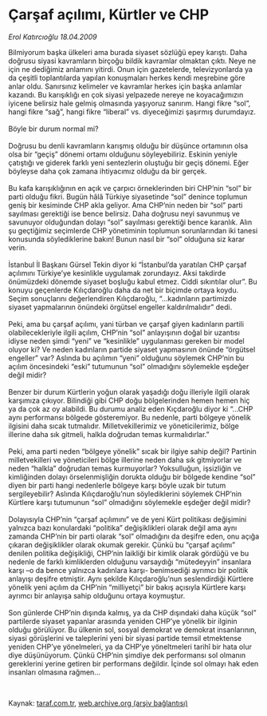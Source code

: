 # Çarşaf açılımı, Kürtler ve CHP

*Erol Katırcıoğlu 18.04.2009*

<div class="taraf_structure_2col_1zq">
<div class="margen_n">



 <p>Bilmiyorum başka ülkeleri ama burada siyaset sözlüğü epey karıştı. Daha doğrusu siyasi kavramların birçoğu bildik kavramlar olmaktan çıktı. Neye ne için ne dediğimiz anlamını yitirdi. Onun için gazetelerde, televizyonlarda ya da çeşitli toplantılarda yapılan konuşmaları herkes kendi meşrebine göre anlar oldu. Sanırsınız kelimeler ve kavramlar herkes için başka anlamlar kazandı. Bu karışıklığı en çok siyasi yelpazede nereye ne koyacağımızın iyicene belirsiz hale gelmiş olmasında yaşıyoruz sanırım. Hangi fikre “sol”, hangi fikre “sağ”, hangi fikre “liberal” vs. diyeceğimizi şaşırmış durumdayız. <br/><br/>Böyle bir durum normal mi? <br/><br/>Doğrusu bu denli kavramların karışmış olduğu bir düşünce ortamının olsa olsa bir “geçiş” dönemi ortamı olduğunu söyleyebiliriz. Eskinin yeniyle çatıştığı ve giderek farklı yeni sentezlerin oluştuğu bir geçiş dönemi. Eğer böyleyse daha çok zamana ihtiyacımız olduğu da bir gerçek. <br/><br/>Bu kafa karışıklığının en açık ve çarpıcı örneklerinden biri CHP’nin “sol” bir parti olduğu fikri. Bugün hâlâ Türkiye siyasetinde “sol” denince toplumun geniş bir kesiminde CHP akla geliyor. Ama CHP’nin neden bir “sol” parti sayılması gerektiği ise bence belirsiz. Daha doğrusu neyi savunmuş ve savunuyor olduğundan dolayı “sol” sayılması gerektiği bence karanlık. Alın şu geçtiğimiz seçimlerde CHP yönetiminin toplumun sorunlarından iki tanesi konusunda söylediklerine bakın! Bunun nasıl bir “sol” olduğuna siz karar verin. <br/><br/>İstanbul İl Başkanı Gürsel Tekin diyor ki “İstanbul’da yaratılan CHP çarşaf açılımını Türkiye’ye kesinlikle uygulamak zorundayız. Aksi takdirde önümüzdeki dönemde siyaset boşluğu kabul etmez. Ciddi sıkıntılar olur”. Bu konuyu geçenlerde Kılıçdaroğlu daha da net bir biçimde ortaya koydu. Seçim sonuçlarını değerlendiren Kılıçdaroğlu, “...kadınların partimizde siyaset yapmalarının önündeki örgütsel engeller kaldırılmalıdır” dedi. <br/><br/>Peki, ama bu çarşaf açılımı, yani türban ve çarşaf giyen kadınların partili olabilecekleriyle ilgili açılım, CHP’nin “sol” anlayışının doğal bir uzantısı idiyse neden şimdi “yeni” ve “kesinlikle” uygulanması gereken bir model oluyor ki? Ve neden kadınların partide siyaset yapmasının önünde “örgütsel engeller” var? Aslında bu açılımın “yeni” olduğunu söylemek CHP’nin bu açılım öncesindeki “eski” tutumunun “sol” olmadığını söylemekle eşdeğer değil midir? <br/><br/>Benzer bir durum Kürtlerin yoğun olarak yaşadığı doğu illeriyle ilgili olarak karşımıza çıkıyor. Bilindiği gibi CHP doğu bölgelerinden hemen hemen hiç ya da çok az oy alabildi. Bu durumu analiz eden Kıçdaroğlu diyor ki “...CHP aynı performansı bölgede gösteremiyor. Bu nedenle, parti bölgeye yönelik ilgisini daha sıcak tutmalıdır. Milletvekillerimiz ve yöneticilerimiz, bölge illerine daha sık gitmeli, halkla doğrudan temas kurmalıdırlar.” <br/><br/>Peki, ama parti neden “bölgeye yönelik” sıcak bir ilgiye sahip değil? Partinin milletvekilleri ve yöneticileri bölge illerine neden daha sık gitmiyorlar ve neden “halkla” doğrudan temas kurmuyorlar? Yoksulluğun, işsizliğin ve kimliğinden dolayı örselenmişliğin dorukta olduğu bir bölgede kendine “sol” diyen bir parti hangi nedenlerle bölgeye karşı böyle uzak bir tutum sergileyebilir? Aslında Kılıçdaroğlu’nun söylediklerini söylemek CHP’nin Kürtlere karşı tutumunun “sol” olmadığını söylemekle eşdeğer değil midir? <br/><br/>Dolayısıyla CHP’nin “çarşaf açılımını” ve de yeni Kürt politikası değişimini yalnızca bazı konulardaki “politika” değişiklikleri olarak değil ama aynı zamanda CHP’nin bir parti olarak “sol” olmadığını da deşifre eden, onu açığa çıkaran değişiklikler olarak okumak gerekir. Çünkü bu “çarşaf açılımı” denilen politika değişikliği, CHP’nin laikliği bir kimlik olarak gördüğü ve bu nedenle de farklı kimliklerden olduğunu varsaydığı “mütedeyyin” insanlara karşı –o da bence yalnızca kadınlara karşı- benimsediği ayrımcı bir politik anlayışı deşifre etmiştir. Aynı şekilde Kılıçdaroğlu’nun seslendirdiği Kürtlere yönelik yeni açılım da CHP’nin “milliyetçi” bir bakış açısıyla Kürtlere karşı ayrımcı bir anlayışa sahip olduğunu ortaya koymuştur. <br/><br/>Son günlerde CHP’nin dışında kalmış, ya da CHP dışındaki daha küçük “sol” partilerde siyaset yapanlar arasında yeniden CHP’ye yönelik bir ilginin olduğu görülüyor. Bu ülkenin sol, sosyal demokrat ve demokrat insanlarının, siyasi görüşlerini ve taleplerini yeni bir siyasi partide temsil etmektense yeniden CHP’ye yönelmeleri, ya da CHP’ye yöneltmeleri tarihî bir hata olur diye düşünüyorum. Çünkü CHP’nin şimdiye dek performansı sol olmanın gereklerini yerine getiren bir performans değildir. İçinde sol olmayı hak eden insanları olmasına rağmen... </p>

<br/>


<div id="taraf_not">
</div>

</div>


</div>

Kaynak: [taraf.com.tr](http://www.taraf.com.tr:80/makale/5100.htm), [web.archive.org (arşiv bağlantısı)](http://web.archive.org/web/20090428055825/http://www.taraf.com.tr:80/makale/5100.htm)
